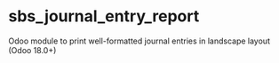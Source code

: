 # sbs_journal_entry_report
Odoo module to print well-formatted journal entries in landscape layout (Odoo 18.0+)
